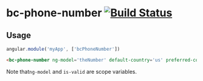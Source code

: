 # bc-phone-number [![Build Status](https://travis-ci.org/Ahimta/bc-phone-number.svg?branch=master)](https://travis-ci.org/Ahimta/bc-phone-number)

## Usage
```js
angular.module('myApp', ['bcPhoneNumber'])
```
```html
<bc-phone-number ng-model='theNumber' default-country='us' preferred-countries='us gb ca' is-valid='isValid'></bc-phone-number>
```

Note that`ng-model` and `is-valid` are scope variables.

